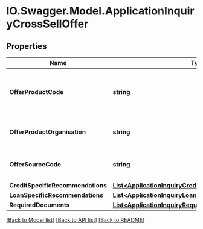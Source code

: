 # IO.Swagger.Model.ApplicationInquiryCrossSellOffer
## Properties

Name | Type | Description | Notes
------------ | ------------- | ------------- | -------------
**OfferProductCode** | **string** | A unique code that identifies the offered product to applicant | [optional] 
**OfferProductOrganisation** | **string** | Offered card issuing organization name | [optional] 
**OfferSourceCode** | **string** | A source code to identify the product | [optional] 
**CreditSpecificRecommendations** | [**List&lt;ApplicationInquiryCreditSpecificRecommendations&gt;**](ApplicationInquiryCreditSpecificRecommendations.md) |  | [optional] 
**LoanSpecificRecommendations** | [**List&lt;ApplicationInquiryLoanSpecificRecommendations&gt;**](ApplicationInquiryLoanSpecificRecommendations.md) |  | [optional] 
**RequiredDocuments** | [**List&lt;ApplicationInquiryRequiredDocuments&gt;**](ApplicationInquiryRequiredDocuments.md) |  | [optional] 

[[Back to Model list]](../README.md#documentation-for-models) [[Back to API list]](../README.md#documentation-for-api-endpoints) [[Back to README]](../README.md)

